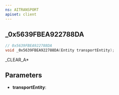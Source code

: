 ```yaml
---
ns: AITRANSPORT
apiset: client
---
```

## _0x5639FBEA922788DA

```c
// 0x5639FBEA922788DA
void _0x5639FBEA922788DA(Entity transportEntity);
```

_CLEAR_A*

## Parameters
* **transportEntity**:
